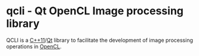 qcli - Qt OpenCL Image processing library
====

QCLI is a [C++11](http://en.wikipedia.org/wiki/C%2B%2B11)/[Qt](http://qt.digia.com/) library to facilitate the development of image processing operations in [OpenCL](http://en.wikipedia.org/wiki/OpenCL).
